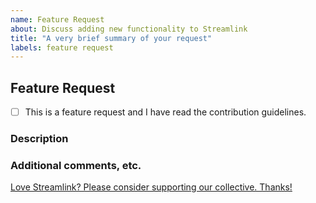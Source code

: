 ```yaml
---
name: Feature Request
about: Discuss adding new functionality to Streamlink
title: "A very brief summary of your request"
labels: feature request
---
```


<!-- 
Thanks for filing a feature request!
USE THE TEMPLATE. Otherwise your feature request may be rejected.

First, see the contribution guidelines:
https://github.com/streamlink/streamlink/blob/master/CONTRIBUTING.md#contributing-to-streamlink

Open a plugin request if you're requesting a new plugin instead of a new feature.

Also check the list of open and closed feature requests:
https://github.com/streamlink/streamlink/issues?q=is%3Aissue+label%3A%22feature+request%22

Please see the text preview to avoid unnecessary formatting errors.
-->


## Feature Request

<!-- Replace [ ] with [x] in order to check the box -->
- [ ] This is a feature request and I have read the contribution guidelines.


### Description

<!-- Explain the feature as clearly as you can. What is it, how would you expect it to work, and what value does it bring to Streamlink? -->



### Additional comments, etc.



[Love Streamlink? Please consider supporting our collective. Thanks!](https://opencollective.com/streamlink/donate)
